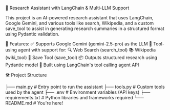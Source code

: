 🧠 Research Assistant with LangChain & Multi-LLM Support

This project is an AI-powered research assistant that uses LangChain, Google Gemini, and various tools like search, Wikipedia, and a custom save_tool to assist in generating research summaries in a structured format using Pydantic validation.

🚀 Features:
  ✅ Supports Google Gemini (gemini-2.5-pro) as the LLM
  🧰 Tool-using agent with support for: 
    🔍 Web Search (search_tool)
    📚 Wikipedia (wiki_tool)
    💾 Save Tool (save_tool)
  📦 Outputs structured research using Pydantic model
  🧠 Built using LangChain's tool calling agent API
  
🛠️ Project Structure

├── main.py            # Entry point to run the assistant
├── tools.py           # Custom tools used by the agent
├── .env               # Environment variables (API keys)
├── requirements.txt   # Python libraries and frameworks required
└── README.md          # You're here!

